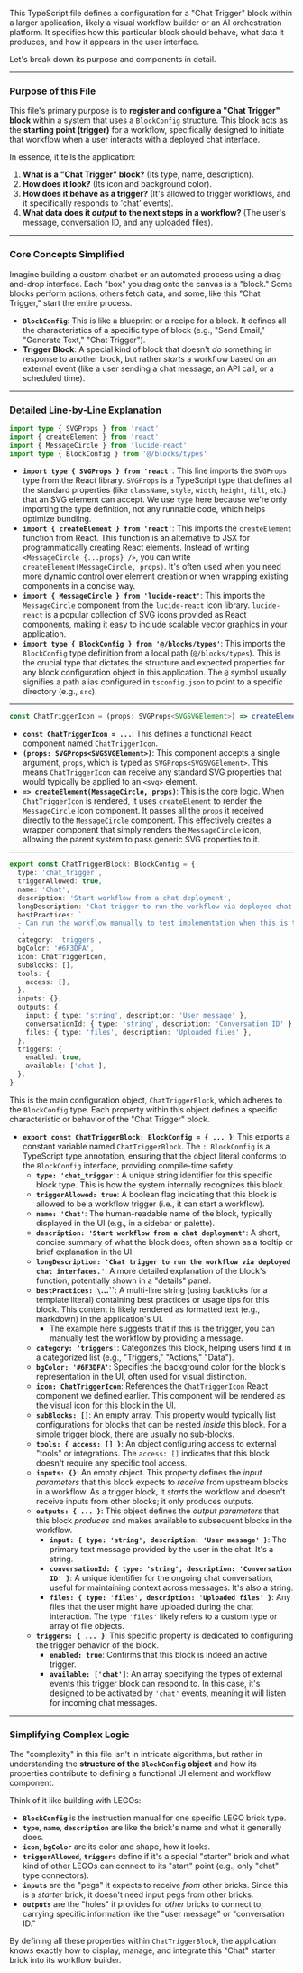 This TypeScript file defines a configuration for a "Chat Trigger" block within a larger application, likely a visual workflow builder or an AI orchestration platform. It specifies how this particular block should behave, what data it produces, and how it appears in the user interface.

Let's break down its purpose and components in detail.

---

### **Purpose of this File**

This file's primary purpose is to **register and configure a "Chat Trigger" block** within a system that uses a `BlockConfig` structure. This block acts as the **starting point (trigger)** for a workflow, specifically designed to initiate that workflow when a user interacts with a deployed chat interface.

In essence, it tells the application:
1.  **What is a "Chat Trigger" block?** (Its type, name, description).
2.  **How does it look?** (Its icon and background color).
3.  **How does it behave as a trigger?** (It's allowed to trigger workflows, and it specifically responds to 'chat' events).
4.  **What data does it *output* to the next steps in a workflow?** (The user's message, conversation ID, and any uploaded files).

---

### **Core Concepts Simplified**

Imagine building a custom chatbot or an automated process using a drag-and-drop interface. Each "box" you drag onto the canvas is a "block." Some blocks perform actions, others fetch data, and some, like this "Chat Trigger," start the entire process.

*   **`BlockConfig`**: This is like a blueprint or a recipe for a block. It defines all the characteristics of a specific type of block (e.g., "Send Email," "Generate Text," "Chat Trigger").
*   **Trigger Block**: A special kind of block that doesn't *do* something in response to another block, but rather *starts* a workflow based on an external event (like a user sending a chat message, an API call, or a scheduled time).

---

### **Detailed Line-by-Line Explanation**

```typescript
import type { SVGProps } from 'react'
import { createElement } from 'react'
import { MessageCircle } from 'lucide-react'
import type { BlockConfig } from '@/blocks/types'
```

*   **`import type { SVGProps } from 'react'`**: This line imports the `SVGProps` type from the React library. `SVGProps` is a TypeScript type that defines all the standard properties (like `className`, `style`, `width`, `height`, `fill`, etc.) that an SVG element can accept. We use `type` here because we're only importing the type definition, not any runnable code, which helps optimize bundling.
*   **`import { createElement } from 'react'`**: This imports the `createElement` function from React. This function is an alternative to JSX for programmatically creating React elements. Instead of writing `<MessageCircle {...props} />`, you can write `createElement(MessageCircle, props)`. It's often used when you need more dynamic control over element creation or when wrapping existing components in a concise way.
*   **`import { MessageCircle } from 'lucide-react'`**: This imports the `MessageCircle` component from the `lucide-react` icon library. `lucide-react` is a popular collection of SVG icons provided as React components, making it easy to include scalable vector graphics in your application.
*   **`import type { BlockConfig } from '@/blocks/types'`**: This imports the `BlockConfig` type definition from a local path (`@/blocks/types`). This is the crucial type that dictates the structure and expected properties for any block configuration object in this application. The `@` symbol usually signifies a path alias configured in `tsconfig.json` to point to a specific directory (e.g., `src`).

---

```typescript
const ChatTriggerIcon = (props: SVGProps<SVGSVGElement>) => createElement(MessageCircle, props)
```

*   **`const ChatTriggerIcon = ...`**: This defines a functional React component named `ChatTriggerIcon`.
*   **`(props: SVGProps<SVGSVGElement>)`**: This component accepts a single argument, `props`, which is typed as `SVGProps<SVGSVGElement>`. This means `ChatTriggerIcon` can receive any standard SVG properties that would typically be applied to an `<svg>` element.
*   **`=> createElement(MessageCircle, props)`**: This is the core logic. When `ChatTriggerIcon` is rendered, it uses `createElement` to render the `MessageCircle` icon component. It passes all the `props` it received directly to the `MessageCircle` component. This effectively creates a wrapper component that simply renders the `MessageCircle` icon, allowing the parent system to pass generic SVG properties to it.

---

```typescript
export const ChatTriggerBlock: BlockConfig = {
  type: 'chat_trigger',
  triggerAllowed: true,
  name: 'Chat',
  description: 'Start workflow from a chat deployment',
  longDescription: 'Chat trigger to run the workflow via deployed chat interfaces.',
  bestPractices: `
  - Can run the workflow manually to test implementation when this is the trigger point by passing in a message.
  `,
  category: 'triggers',
  bgColor: '#6F3DFA',
  icon: ChatTriggerIcon,
  subBlocks: [],
  tools: {
    access: [],
  },
  inputs: {},
  outputs: {
    input: { type: 'string', description: 'User message' },
    conversationId: { type: 'string', description: 'Conversation ID' },
    files: { type: 'files', description: 'Uploaded files' },
  },
  triggers: {
    enabled: true,
    available: ['chat'],
  },
}
```

This is the main configuration object, `ChatTriggerBlock`, which adheres to the `BlockConfig` type. Each property within this object defines a specific characteristic or behavior of the "Chat Trigger" block.

*   **`export const ChatTriggerBlock: BlockConfig = { ... }`**: This exports a constant variable named `ChatTriggerBlock`. The `: BlockConfig` is a TypeScript type annotation, ensuring that the object literal conforms to the `BlockConfig` interface, providing compile-time safety.
    *   **`type: 'chat_trigger'`**: A unique string identifier for this specific block type. This is how the system internally recognizes this block.
    *   **`triggerAllowed: true`**: A boolean flag indicating that this block is allowed to be a workflow trigger (i.e., it can start a workflow).
    *   **`name: 'Chat'`**: The human-readable name of the block, typically displayed in the UI (e.g., in a sidebar or palette).
    *   **`description: 'Start workflow from a chat deployment'`**: A short, concise summary of what the block does, often shown as a tooltip or brief explanation in the UI.
    *   **`longDescription: 'Chat trigger to run the workflow via deployed chat interfaces.'`**: A more detailed explanation of the block's function, potentially shown in a "details" panel.
    *   **`bestPractices: \`...\``**: A multi-line string (using backticks for a template literal) containing best practices or usage tips for this block. This content is likely rendered as formatted text (e.g., markdown) in the application's UI.
        *   The example here suggests that if this is the trigger, you can manually test the workflow by providing a message.
    *   **`category: 'triggers'`**: Categorizes this block, helping users find it in a categorized list (e.g., "Triggers," "Actions," "Data").
    *   **`bgColor: '#6F3DFA'`**: Specifies the background color for the block's representation in the UI, often used for visual distinction.
    *   **`icon: ChatTriggerIcon`**: References the `ChatTriggerIcon` React component we defined earlier. This component will be rendered as the visual icon for this block in the UI.
    *   **`subBlocks: []`**: An empty array. This property would typically list configurations for blocks that can be nested *inside* this block. For a simple trigger block, there are usually no sub-blocks.
    *   **`tools: { access: [] }`**: An object configuring access to external "tools" or integrations. The `access: []` indicates that this block doesn't require any specific tool access.
    *   **`inputs: {}`**: An empty object. This property defines the *input parameters* that this block expects to *receive* from upstream blocks in a workflow. As a trigger block, it *starts* the workflow and doesn't receive inputs from other blocks; it only produces outputs.
    *   **`outputs: { ... }`**: This object defines the *output parameters* that this block *produces* and makes available to subsequent blocks in the workflow.
        *   **`input: { type: 'string', description: 'User message' }`**: The primary text message provided by the user in the chat. It's a string.
        *   **`conversationId: { type: 'string', description: 'Conversation ID' }`**: A unique identifier for the ongoing chat conversation, useful for maintaining context across messages. It's also a string.
        *   **`files: { type: 'files', description: 'Uploaded files' }`**: Any files that the user might have uploaded during the chat interaction. The type `'files'` likely refers to a custom type or array of file objects.
    *   **`triggers: { ... }`**: This specific property is dedicated to configuring the trigger behavior of the block.
        *   **`enabled: true`**: Confirms that this block is indeed an active trigger.
        *   **`available: ['chat']`**: An array specifying the types of external events this trigger block can respond to. In this case, it's designed to be activated by `'chat'` events, meaning it will listen for incoming chat messages.

---

### **Simplifying Complex Logic**

The "complexity" in this file isn't in intricate algorithms, but rather in understanding the **structure of the `BlockConfig` object** and how its properties contribute to defining a functional UI element and workflow component.

Think of it like building with LEGOs:
*   **`BlockConfig`** is the instruction manual for one specific LEGO brick type.
*   **`type`**, **`name`**, **`description`** are like the brick's name and what it generally does.
*   **`icon`**, **`bgColor`** are its color and shape, how it looks.
*   **`triggerAllowed`**, **`triggers`** define if it's a special "starter" brick and what kind of other LEGOs can connect to its "start" point (e.g., only "chat" type connectors).
*   **`inputs`** are the "pegs" it expects to receive *from* other bricks. Since this is a *starter* brick, it doesn't need input pegs from other bricks.
*   **`outputs`** are the "holes" it provides for *other* bricks to connect to, carrying specific information like the "user message" or "conversation ID."

By defining all these properties within `ChatTriggerBlock`, the application knows exactly how to display, manage, and integrate this "Chat" starter brick into its workflow builder.